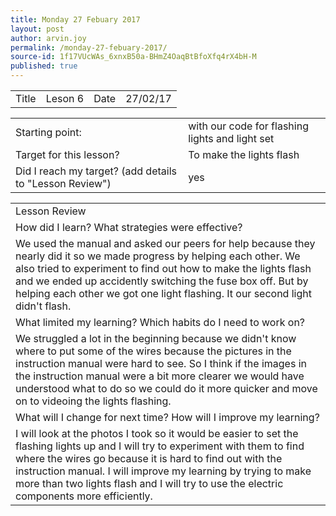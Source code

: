 ```yaml
---
title: Monday 27 Febuary 2017
layout: post
author: arvin.joy
permalink: /monday-27-febuary-2017/
source-id: 1f17VUcWAs_6xnxB50a-BHmZ4OaqBtBfoXfq4rX4bH-M
published: true
---
```

<table>
  <tr>
    <td>Title</td>
    <td>Leson 6</td>
    <td>Date</td>
    <td>27/02/17</td>
  </tr>
</table>


<table>
  <tr>
    <td>Starting point:</td>
    <td>with our code for flashing lights and light set</td>
  </tr>
  <tr>
    <td>Target for this lesson?</td>
    <td>To make the lights flash</td>
  </tr>
  <tr>
    <td>Did I reach my target? 
(add details to "Lesson Review")</td>
    <td> yes</td>
  </tr>
</table>


<table>
  <tr>
    <td>Lesson Review</td>
  </tr>
  <tr>
    <td>How did I learn? What strategies were effective? </td>
  </tr>
  <tr>
    <td>We used the manual and asked our peers for help because they nearly did it so we made progress by helping each other. We also tried to experiment to find out how to make the lights flash and we ended up accidently switching the fuse box off. But by helping each other we got one light flashing. It our second light didn't flash.</td>
  </tr>
  <tr>
    <td>What limited my learning? Which habits do I need to work on? </td>
  </tr>
  <tr>
    <td>We struggled a lot in the beginning because we didn't know where to put some of the wires because the pictures in the instruction manual were hard to see. So I think if the images in the instruction manual were a bit more clearer we would have understood what to do so we could do it more quicker and move on to videoing the lights flashing.</td>
  </tr>
  <tr>
    <td>What will I change for next time? How will I improve my learning?</td>
  </tr>
  <tr>
    <td>I will look at the photos I took so it would be easier to set the flashing lights up and I will try to experiment with them to find where the wires go because it is hard to find out with the instruction manual. I will improve my learning by trying to make more than two lights flash and I will try to use the electric components more efficiently.</td>
  </tr>
</table>


